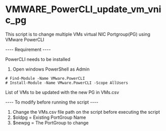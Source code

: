 # VMWARE_PowerCLI_update_vm_vnic_pg


This script is to change multiple VMs virtual NIC Portgroup(PG) using VMware PowerCLI

---- Requirement ----

PowerCLI needs to be installed
  1. Open windows PowerShell as Admin
  
    # Find-Module -Name VMware.PowerCLI
    # Install-Module -Name VMware.PowerCLI -Scope AllUsers
     
List of VMs to be updated with the new PG in VMs.csv

---- To modify before running the script ----

1. Change the VMs.csv file path on the script before executing the script
2. $oldpg = Existing PortGroup Name
3. $newpg = The PortGroup to change
